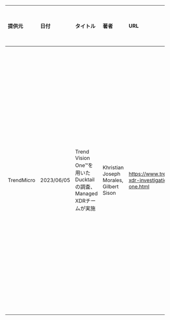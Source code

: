 |提供元|日付|タイトル|著者|URL|カテゴリ|おすすめ度| 備考|
|:--|:--|:--|:--|:--|:--|:--|:--|
|TrendMicro| 2023/06/05 | Trend Vision One™を用いたDucktailの調査、Managed XDRチームが実施 | Khristian Joseph Morales, Gilbert Sison | https://www.trendmicro.com/ja_jp/research/23/f/managed-xdr-investigation-of-ducktail-in-trend-micro-vision-one.html | マルウェア | △ | 製品の宣伝を含んでいるが、マルウェアの分析情報と、推奨対応方法が記載されている |
